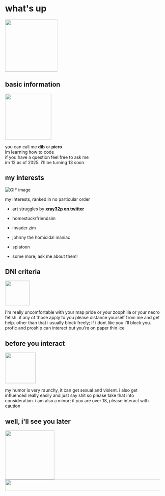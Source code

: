 <h1> what's up </h1>

<img src= "https://github.com/user-attachments/assets/eb520dee-a8ac-41db-b36a-223b5e407f1b" width=170>

<h2>basic information</h2>

<img src= "https://github.com/user-attachments/assets/c1d7900b-2c1b-4bb5-bc18-9e5235095332" width=150>

<p>you can call me <strong>dib</strong> or <strong>piero</strong> <br> im learning how to code <br> if you have a question feel free to ask me <br> im 12 as of 2025. i'll be turning 13 soon  </p>
<h2>my interests</h2>

![GIF image](https://github.com/user-attachments/assets/d4b61b59-bc44-47b0-8713-d4d6af19d20f)
<p>my interests, ranked in no particular order</p>
<ul> <li><p>art struggles by <a href="https://x.com/XRAY32P/"><strong>xray32p on twitter</strong></a>
</p></li>
  <li><p>homestuck/friendsim</p></li>
<li><p>invader zim</p></li>
<li><p>johnny the homicidal maniac</p>
<li><p>splatoon</p></li>
<li><p>some more; ask me about them!</p></li>

  
</ul>
<h2>DNI criteria</h2>
<img src="https://github.com/user-attachments/assets/78f5d868-38c9-490b-a1e0-abaedac7ec57" width=80>
<p>i'm really uncomfortable with your map pride or your zoophilia or your necro fetish. if any of those apply to you please distance yourself from me and get help. other than that i usually block freely; if i dont like you i'll block you. profic and proship can interact but you're on paper thin ice</p>
<h2>before you interact</h2>
<img src="https://github.com/user-attachments/assets/eae4e47d-ba64-43e6-a48d-7231ad64065f" width="100">
<p>my humor is very raunchy, it can get sexual and violent. i also get influenced really easily and just say shit so please take that into consideration. i am also a minor; if you are over 18, please interact with caution </p>
<h2>well, i'll see you later</h2>
<img src="https://github.com/user-attachments/assets/7e9d5f75-4fd0-4bc1-b607-d09fb4993892" width="160">

<img src="https://i.picasion.com/gl/92/jG9a.gif" width="763" height="37" border="0">
